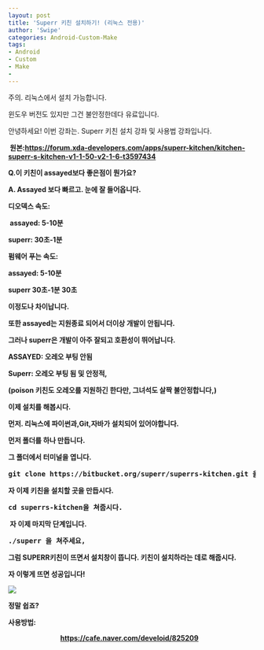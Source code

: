```yaml
---
layout: post
title: 'Superr 키친 설치하기! (리눅스 전용)'
author: 'Swipe'
categories: Android-Custom-Make
tags:
- Android
- Custom
- Make
-
---
```



<script> location.href='https://cafe.naver.com/develoid/825203' ; </script>

<p>주의. 리눅스에서 설치 가능합니다.</p><p>윈도우 버전도 있지만 그건 불안정한데다 유료입니다.&nbsp;</p><p>안녕하세요! 이번 강좌는. Superr 키친 설치 강좌 및 사용법 강좌입니다.<b></p><p>&nbsp;원본:<a href="https://forum.xda-developers.com/apps/superr-kitchen/kitchen-superr-s-kitchen-v1-1-50-v2-1-6-t3597434">https://forum.xda-developers.com/apps/superr-kitchen/kitchen-superr-s-kitchen-v1-1-50-v2-1-6-t3597434</a></p><p>Q.이 키친이 assayed보다 좋은점이 뭔가요?</p><p>A. Assayed 보다 빠르고. 눈에 잘 들어옵니다.</p><p>디오덱스 속도:</p><p>&nbsp;assayed: 5-10분</p><p>superr: 30초-1분</p><p>펌웨어 푸는 속도:</p><p>assayed: 5-10분</p><p>superr 30초-1분 30초</p><p>이정도나 차이납니다.</p><p>또한 assayed는 지원종료 되어서 더이상 개발이 안됩니다.</p><p>그러나 superr은 개발이 아주 잘되고 호환성이 뛰어납니다.</p><p>ASSAYED: 오레오 부팅 안됨</p><p>Superr: 오레오 부팅 됨 및 안정적,</p><p>(poison 키친도 오레오를 지원하긴 한다만, 그녀석도 살짝 불안정합니다,)</p><p>이제 설치를 해봅시다.</p><p>먼저. 리눅스에 파이썬과,Git,자바가 설치되어 있어야합니다.</p><p>먼저 폴더를 하나 만듭니다.</p><p>그 폴더에서 터미널을 엽니다.</p><p><pre  dir="ltr" >git clone https://bitbucket.org/superr/superrs-kitchen.git 을 쳐줍니다. 그럼 키친의 소스를 불러옵니다.&lt;/pre&gt;</pre></p><p>자 이제 키친을 설치할 곳을 만듭시다.</p><p><pre  dir="ltr" >cd superrs-kitchen을 쳐줍시다.</pre></p><p>&nbsp;자 이제 마지막 단계입니다.&nbsp;<b></p><p><pre  dir="ltr" >./superr 을 쳐주세요,</pre></p><p>그럼 SUPERR키친이 뜨면서 설치창이 뜹니다. 키친이 설치하라는 데로 해줍시다.</p><p>자 이렇게 뜨면 성공입니다!</p><p><img src="https://cafeptthumb-phinf.pstatic.net/MjAxODA5MjhfNjgg/MDAxNTM4MTM0MDgwMTk5.PLuhZwCzFKOxLN-zICThGMTeiLKMXK0aDzBlxMpmpQsg.WZwU6MnNzWNw5kDFoEi-XCFpMGRX3NwsSndGMvNJnusg.PNG.hanbin81j32/2018-09-26_14-43-17.png?type=w740"><b></p><p>정말 쉽죠?</p><b><p>사용방법:</p>&nbsp; &nbsp; &nbsp; &nbsp; &nbsp; &nbsp; &nbsp; &nbsp; &nbsp; &nbsp; &nbsp; &nbsp; &nbsp; &nbsp; &nbsp; &nbsp; <a href="https://cafe.naver.com/develoid/825209">https://cafe.naver.com/develoid/825209</a></blockquote>
